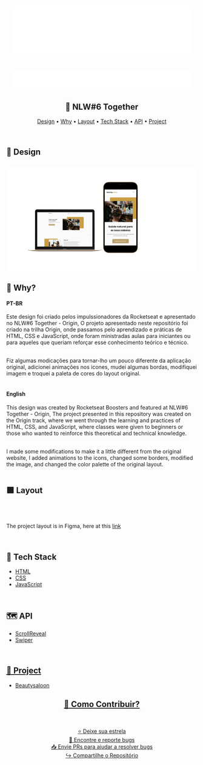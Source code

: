<h1 align="center">
  <img src="./public/OriginSix.png" width="480px">
</h1>

<h1 align="center">
  <img src="./public/Nlw.png" width="480px">
</h1>

<h2 align="center">🚀 NLW#6 Together <a href="https://www.notion.so/Mission-Origin-003847efca1f4d8f938beb5c4f6a3578"></a></h2>

<p align="center">
  <a href="#design">Design</a> •
  <a href="#why">Why</a> •
  <a href="#layout">Layout</a> •
  <a href="#tech-stack">Tech Stack</a> •  
  <a href="#api">API</a> • 
  <a href="#project">Project</a> 
</p>

<br />

 <h2 id="design">🎨 Design</h2>

<h2 align="center"><img alt="OriginSix" src="./assets/README/mockup.png" align="center"/></h2>

<h2 id="why">🤔 Why?</h2>

<h4>PT-BR</h4>
Este design foi criado pelos impulssionadores da Rocketseat e apresentado no NLW#6 Together - Origin, O projeto apresentado neste repositório foi criado na trilha Origin, onde passamos pelo aprendizado e práticas de HTML, CSS e JavaScript, onde foram ministradas aulas para iniciantes ou para aqueles que queriam reforçar esse conhecimento teórico e técnico. <br/> <br/>



Fiz algumas modicações para tornar-lho um pouco diferente da aplicação original, adicionei animações nos icones, mudei algumas bordas, modifiquei imagem e troquei a paleta de cores do layout original. <br/><br/>

<h4>English</h4>
This design was created by Rocketseat Boosters and featured at NLW#6 Together - Origin, The project presented in this repository was created on the Origin track, where we went through the learning and practices of HTML, CSS, and JavaScript, where classes were given to beginners or those who wanted to reinforce this theoretical and technical knowledge. <br/><br/>

I made some modifications to make it a little different from the original website, I added animations to the icons, changed some borders, modified the image, and changed the color palette of the original layout. <br/> <br/>

<h2 id="layout">🟩 Layout</h2> <br/>   <br/>

The project layout is in Figma, here at this <a href="https://www.figma.com/community/file/1009807319507822993">link</a>
  
 <br/>


<h2 id="tech-stack">🚀 Tech Stack</h2>
<ul>
  <li><a href="https://developer.mozilla.org/en-US/docs/Web/HTML">HTML</a></li>
  <li><a href="https://developer.mozilla.org/en-US/docs/Web/CSS">CSS</a></li>
  <li><a href="https://developer.mozilla.org/en-US/docs/Web/JavaScript/Reference">JavaScript</a></li> 
</ul> <br/>

<h2 id="api">🗺️ API</h2>
<ul>
 <li><a href="https://scrollrevealjs.org/">ScrollReveal</li>
  <li><a href="https://swiperjs.com/">Swiper</li>
</ul>  <br>

<h2 id="project">🔨 Project</h2>
<ul>
 <li><a href="https://roberto-devL.github.io/OriginSix/">Beautysaloon</li>
</ul>

<h2 align="center">🤝 Como Contribuir?</h2>
<br>
<p align="center">
⭐️ Deixe sua estrela<br>
🐛 Encontre e reporte bugs<br>
📥 Envie PRs para ajudar a resolver bugs<br>
↪️ Compartilhe o Repositório
</p>
